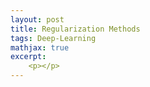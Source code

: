 ```yaml
---
layout: post
title: Regularization Methods
tags: Deep-Learning
mathjax: true
excerpt:
    <p></p>
---
```

